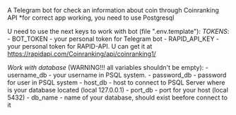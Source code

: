 A Telegram bot for check an information about coin through Coinranking API
*for correct app working, you need to use Postgresql 

U need to use the next keys to work with bot (file ".env.template"):
_TOKENS_:
    - BOT_TOKEN - your personal token for Telegram bot
    - RAPID_API_KEY - your personal token for RAPID-API.
    U can get it at https://rapidapi.com/Coinranking/api/coinranking1/
   

_Work with database_ (WARNING!!! all variables shouldn't be empty):
    - username_db - your username in PSQL system.
    - password_db - password for user in PSQL system
    - host_db - host to connect to PSQL Server where is your database located (local 127.0.0.1)
    - port_db - port for your host (local 5432)
    - db_name - name of your database, should exist beefore connect to it
